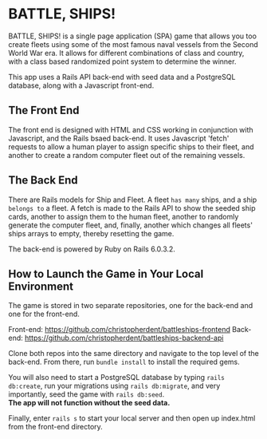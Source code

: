 # BATTLE, SHIPS!

BATTLE, SHIPS! is a single page application (SPA) game that allows you too create fleets using some of the most famous naval vessels from the Second World War era.  It allows for different combinations of class and country, with a class based randomized point system to determine the winner.  

This app uses a Rails API back-end with seed data and a PostgreSQL database, along with a Javascript front-end.   

## The Front End  
The front end is designed with HTML and CSS working in conjunction with Javascript, and the Rails bsaed back-end.  It uses Javascript 'fetch' requests to allow a human player to assign specific ships to their fleet, and another to create a random computer fleet out of the remaining vessels.  

## The Back End  

There are Rails models for Ship and Fleet.  A fleet `has many` ships, and a ship `belongs to` a fleet.  A fetch is made to the Rails API to show the seeded ship cards, another to assign them to the human fleet, another to randomly generate the computer fleet, and, finally, another which changes all fleets' ships arrays to empty, thereby resetting the game.  

The back-end is powered by Ruby on Rails 6.0.3.2.  

## How to Launch the Game in Your Local Environment

The game is stored in two separate repositories, one for the back-end and one for the front-end.  

Front-end:  https://github.com/christopherdent/battleships-frontend
Back-end:  https://github.com/christopherdent/battleships-backend-api

Clone both repos into the same directory and navigate to the top level of the back-end.  From there, run `bundle install` to install the required gems.  

You will also need to start a PostgreSQL database by typing `rails db:create`,   run your migrations using `rails db:migrate`, and very importantly, seed the game with `rails db:seed`.  
**The app will not function without the seed data.**  

Finally, enter `rails s` to start your local server and then open up index.html from the front-end directory.  
